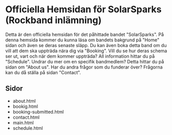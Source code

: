 # Officiella Hemsidan för SolarSparks (Rockband inlämning)
Detta är den officiella hemsidan för det påhittade bandet "SolarSparks".
På denna hemsida kommer du kunna läsa om bandets bakgrund på "Home" sidan och även se deras senaste släpp.
Du kan även boka detta band om du vill att dem ska uppträda nära dig via "Booking".
Vill du se hur deras schema ser ut, vart och när dem kommer uppträda? All information hittar du på "Schedule".
Undrar du mer om en specifik bandmedlem? Detta hittar du på sidan om "About us".
Har du andra frågor som du funderar över? Frågorna kan du då ställa på sidan "Contact".


## Sidor
- about.html
- bookig.html
- booking-submitted.html
- contact.html
- main.html
- schedule.html 